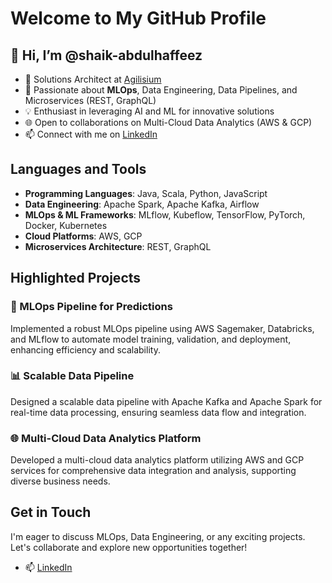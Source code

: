 # Welcome to My GitHub Profile

## 👋 Hi, I’m @shaik-abdulhaffeez

- 💼 Solutions Architect at [Agilisium](https://www.agilisium.com/)
- 👀 Passionate about **MLOps**, Data Engineering, Data Pipelines, and Microservices (REST, GraphQL)
- 💡 Enthusiast in leveraging AI and ML for innovative solutions
- 🌐 Open to collaborations on Multi-Cloud Data Analytics (AWS & GCP)
- 📫 Connect with me on [LinkedIn](https://www.linkedin.com/in/shaik-abdul-haffeez-84719882?lipi=urn%3Ali%3Apage%3Ad_flagship3_profile_view_base_contact_details%3B3AeT1%2FumQ9SRbkNo711Y7A%3D%3D)

## Languages and Tools

- **Programming Languages**: Java, Scala, Python, JavaScript
- **Data Engineering**: Apache Spark, Apache Kafka, Airflow
- **MLOps & ML Frameworks**: MLflow, Kubeflow, TensorFlow, PyTorch, Docker, Kubernetes
- **Cloud Platforms**: AWS, GCP
- **Microservices Architecture**: REST, GraphQL

## Highlighted Projects

### 🚀 MLOps Pipeline for Predictions
Implemented a robust MLOps pipeline using AWS Sagemaker, Databricks, and MLflow to automate model training, validation, and deployment, enhancing efficiency and scalability.

### 📊 Scalable Data Pipeline
Designed a scalable data pipeline with Apache Kafka and Apache Spark for real-time data processing, ensuring seamless data flow and integration.

### 🌐 Multi-Cloud Data Analytics Platform
Developed a multi-cloud data analytics platform utilizing AWS and GCP services for comprehensive data integration and analysis, supporting diverse business needs.

## Get in Touch
I'm eager to discuss MLOps, Data Engineering, or any exciting projects. Let's collaborate and explore new opportunities together!

- 📫 [LinkedIn](https://www.linkedin.com/in/shaik-abdul-haffeez-84719882?lipi=urn%3Ali%3Apage%3Ad_flagship3_profile_view_base_contact_details%3B3AeT1%2FumQ9SRbkNo711Y7A%3D%3D)
